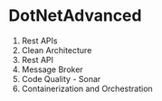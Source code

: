 # DotNetAdvanced 
1. Rest APIs
2. Clean Architecture
3. Rest API
4. Message Broker
5. Code Quality - Sonar
6. Containerization and Orchestration
